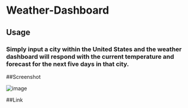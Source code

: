# Weather-Dashboard

## Usage

### Simply input a city within the United States and the weather dashboard will respond with the current temperature and forecast for the next five days in that city.

##Screenshot

![image](https://user-images.githubusercontent.com/110688090/187346744-172b8f31-4c69-48a4-8590-4795f68803f6.png)

##Link

###
